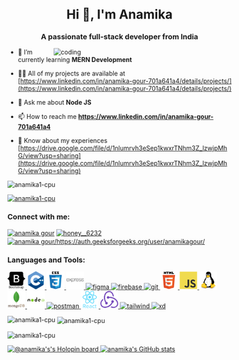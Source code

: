 <h1 align="center">Hi 👋, I'm Anamika</h1>
<h3 align="center">A passionate full-stack developer from India</h3> 

<img align="right" alt="coding" width="400" src="https://media.giphy.com/media/L1R1tvI9svkIWwpVYr/giphy.gif">

- 🌱 I’m currently learning **MERN Development**

- 👨‍💻 All of my projects are available at [https://www.linkedin.com/in/anamika-gour-701a641a4/details/projects/](https://www.linkedin.com/in/anamika-gour-701a641a4/details/projects/)

- 💬 Ask me about **Node JS**

- 📫 How to reach me **https://www.linkedin.com/in/anamika-gour-701a641a4**

- 📄 Know about my experiences [https://drive.google.com/file/d/1nlumrvh3eSep1kwxrTNhm3Z_lzwjpMhG/view?usp=sharing](https://drive.google.com/file/d/1nlumrvh3eSep1kwxrTNhm3Z_lzwjpMhG/view?usp=sharing)

<p align="left"> <img src="https://komarev.com/ghpvc/?username=anamika1-cpu&label=Profile%20views&color=0e75b6&style=flat" alt="anamika1-cpu" /> </p>

<p align="left"> <a href="https://github.com/ryo-ma/github-profile-trophy"><img src="https://github-profile-trophy.vercel.app/?username=anamika1-cpu" alt="anamika1-cpu" /></a> </p>


<h3 align="left">Connect with me:</h3>
<p align="left">
<a href="https://linkedin.com/in/anamika gour" target="blank"><img align="center" src="https://raw.githubusercontent.com/rahuldkjain/github-profile-readme-generator/master/src/images/icons/Social/linked-in-alt.svg" alt="anamika gour" height="30" width="40" /></a>
<a href="https://instagram.com/honey__6232" target="blank"><img align="center" src="https://raw.githubusercontent.com/rahuldkjain/github-profile-readme-generator/master/src/images/icons/Social/instagram.svg" alt="honey__6232" height="30" width="40" /></a>
<a href="https://auth.geeksforgeeks.org/user/anamika gour/https://auth.geeksforgeeks.org/user/anamikagour/" target="blank"><img align="center" src="https://raw.githubusercontent.com/rahuldkjain/github-profile-readme-generator/master/src/images/icons/Social/geeks-for-geeks.svg" alt="anamika gour/https://auth.geeksforgeeks.org/user/anamikagour/" height="30" width="40" /></a>
</p>

<h3 align="left">Languages and Tools:</h3>
<p align="left"> <a href="https://getbootstrap.com" target="_blank" rel="noreferrer"> <img src="https://raw.githubusercontent.com/devicons/devicon/master/icons/bootstrap/bootstrap-plain-wordmark.svg" alt="bootstrap" width="40" height="40"/> </a> <a href="https://www.w3schools.com/cpp/" target="_blank" rel="noreferrer"> <img src="https://raw.githubusercontent.com/devicons/devicon/master/icons/cplusplus/cplusplus-original.svg" alt="cplusplus" width="40" height="40"/> </a> <a href="https://www.w3schools.com/css/" target="_blank" rel="noreferrer"> <img src="https://raw.githubusercontent.com/devicons/devicon/master/icons/css3/css3-original-wordmark.svg" alt="css3" width="40" height="40"/> </a> <a href="https://expressjs.com" target="_blank" rel="noreferrer"> <img src="https://raw.githubusercontent.com/devicons/devicon/master/icons/express/express-original-wordmark.svg" alt="express" width="40" height="40"/> </a> <a href="https://www.figma.com/" target="_blank" rel="noreferrer"> <img src="https://www.vectorlogo.zone/logos/figma/figma-icon.svg" alt="figma" width="40" height="40"/> </a> <a href="https://firebase.google.com/" target="_blank" rel="noreferrer"> <img src="https://www.vectorlogo.zone/logos/firebase/firebase-icon.svg" alt="firebase" width="40" height="40"/> </a> <a href="https://git-scm.com/" target="_blank" rel="noreferrer"> <img src="https://www.vectorlogo.zone/logos/git-scm/git-scm-icon.svg" alt="git" width="40" height="40"/> </a> <a href="https://www.w3.org/html/" target="_blank" rel="noreferrer"> <img src="https://raw.githubusercontent.com/devicons/devicon/master/icons/html5/html5-original-wordmark.svg" alt="html5" width="40" height="40"/> </a> <a href="https://developer.mozilla.org/en-US/docs/Web/JavaScript" target="_blank" rel="noreferrer"> <img src="https://raw.githubusercontent.com/devicons/devicon/master/icons/javascript/javascript-original.svg" alt="javascript" width="40" height="40"/> </a> <a href="https://www.linux.org/" target="_blank" rel="noreferrer"> <img src="https://raw.githubusercontent.com/devicons/devicon/master/icons/linux/linux-original.svg" alt="linux" width="40" height="40"/> </a> <a href="https://www.mongodb.com/" target="_blank" rel="noreferrer"> <img src="https://raw.githubusercontent.com/devicons/devicon/master/icons/mongodb/mongodb-original-wordmark.svg" alt="mongodb" width="40" height="40"/> </a> <a href="https://nodejs.org" target="_blank" rel="noreferrer"> <img src="https://raw.githubusercontent.com/devicons/devicon/master/icons/nodejs/nodejs-original-wordmark.svg" alt="nodejs" width="40" height="40"/> </a> <a href="https://postman.com" target="_blank" rel="noreferrer"> <img src="https://www.vectorlogo.zone/logos/getpostman/getpostman-icon.svg" alt="postman" width="40" height="40"/> </a> <a href="https://reactjs.org/" target="_blank" rel="noreferrer"> <img src="https://raw.githubusercontent.com/devicons/devicon/master/icons/react/react-original-wordmark.svg" alt="react" width="40" height="40"/> </a> <a href="https://redux.js.org" target="_blank" rel="noreferrer"> <img src="https://raw.githubusercontent.com/devicons/devicon/master/icons/redux/redux-original.svg" alt="redux" width="40" height="40"/> </a> <a href="https://tailwindcss.com/" target="_blank" rel="noreferrer"> <img src="https://www.vectorlogo.zone/logos/tailwindcss/tailwindcss-icon.svg" alt="tailwind" width="40" height="40"/> </a> <a href="https://www.adobe.com/products/xd.html" target="_blank" rel="noreferrer"> <img src="https://cdn.worldvectorlogo.com/logos/adobe-xd.svg" alt="xd" width="40" height="40"/> </a> </p>

<p><img align="left" src="https://github-readme-stats.vercel.app/api/top-langs?username=anamika1-cpu&show_icons=true&locale=en&layout=compact" alt="anamika1-cpu" /></p>

<p>&nbsp;<img align="center" src="https://github-readme-stats.vercel.app/api?username=anamika1-cpu&show_icons=true&locale=en" alt="anamika1-cpu" /></p>

<p><img align="center" src="https://github-readme-streak-stats.herokuapp.com/?user=anamika1-cpu&" alt="anamika1-cpu" /></p>
<a href="https://holopin.io/@anamikagour">
  <img src="https://holopin.me/anamikagour" alt="@anamika's's Holopin board" />
</a>
<a href="https://quine.sh/profile/anamika"><img src="https://stats.quine.sh/anamika/github" alt="anamika's GitHub stats" width="840px"></a>

